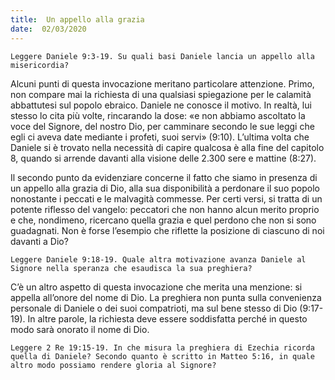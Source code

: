 ```yaml
---
title:  Un appello alla grazia
date:  02/03/2020
---
```


`Leggere Daniele 9:3-19. Su quali basi Daniele lancia un appello alla misericordia?`

Alcuni punti di questa invocazione meritano particolare attenzione. Primo, non compare mai la richiesta di una qualsiasi spiegazione per le calamità abbattutesi sul popolo ebraico. Daniele ne conosce il motivo. In realtà, lui stesso lo cita più volte, rincarando la dose: «e non abbiamo ascoltato la voce del Signore, del nostro Dio, per camminare secondo le sue leggi che egli ci aveva date mediante i profeti, suoi servi» (9:10). L’ultima volta che Daniele si è trovato nella necessità di capire qualcosa è alla fine del capitolo 8, quando si arrende davanti alla visione delle 2.300 sere e mattine (8:27).

Il secondo punto da evidenziare concerne il fatto che siamo in presenza di un appello alla grazia di Dio, alla sua disponibilità a perdonare il suo popolo nonostante i peccati e le malvagità commesse. Per certi versi, si tratta di un potente riflesso del vangelo: peccatori che non hanno alcun merito proprio e che, nondimeno, ricercano quella grazia e quel perdono che non si sono guadagnati. Non è forse l’esempio che riflette la posizione di ciascuno di noi davanti a Dio?

`Leggere Daniele 9:18-19. Quale altra motivazione avanza Daniele al Signore nella speranza che esaudisca la sua preghiera?`

C’è un altro aspetto di questa invocazione che merita una menzione: si appella all’onore del nome di Dio. La preghiera non punta sulla convenienza personale di Daniele o dei suoi compatrioti, ma sul bene stesso di Dio (9:17-19). In altre parole, la richiesta deve essere soddisfatta perché in questo modo sarà onorato il nome di Dio.

`Leggere 2 Re 19:15-19. In che misura la preghiera di Ezechia ricorda quella di Daniele? Secondo quanto è scritto in Matteo 5:16, in quale altro modo possiamo rendere gloria al Signore?`